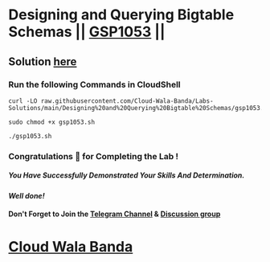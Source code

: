 # Designing and Querying Bigtable Schemas || [GSP1053](https://www.cloudskillsboost.google/focuses/58496?parent=catalog) ||

## Solution [here](https://youtu.be/e4qb0jg6Wdc)

### Run the following Commands in CloudShell

```
curl -LO raw.githubusercontent.com/Cloud-Wala-Banda/Labs-Solutions/main/Designing%20and%20Querying%20Bigtable%20Schemas/gsp1053.sh

sudo chmod +x gsp1053.sh

./gsp1053.sh
```

### Congratulations 🎉 for Completing the Lab !

##### *You Have Successfully Demonstrated Your Skills And Determination.*

#### *Well done!*

#### Don't Forget to Join the [Telegram Channel](https://t.me/cloudwalabanda) & [Discussion group](https://t.me/cloudwalabandachats)

# [Cloud Wala Banda](https://www.youtube.com/@cloudwalabanda)
